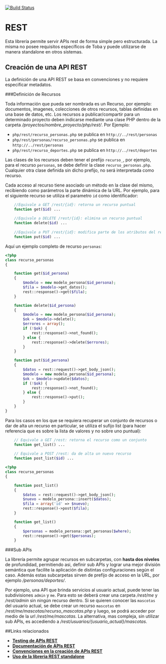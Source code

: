 
[![Build Status](https://travis-ci.org/SIU-Toba/rest.svg?branch=master)](https://travis-ci.org/SIU-Toba/rest)

# REST

Esta librería permite servir APIs rest de forma simple pero estructurada. La misma no posee requisitos específicos de Toba y puede utilizarse de manera standalone en otros sistemas.

## Creación de una API REST

La definición de una API REST se basa en convenciones y no requiere especificar metadatos.

###Definición de Recursos

Toda información que pueda ser nombrada es un Recurso, por ejemplo: documentos, imagenes, colecciones de otros recursos, tablas definidas en una base de datos, etc.
Los recursos a publicar/compartir para un determinado proyecto deben indicarse mediante una clase PHP dentro de la carpeta _/proyectos/nombre_proyecto/php/rest/_. Por Ejemplo:

* `php/rest/recurso_personas.php` se publica en  `http://../rest/personas`
* `php/rest/personas/recurso_personas.php` se publica en `http://../rest/personas`
* `php/rest/recurso_deportes.php` se publica en `http://../rest/deportes`

Las clases de los recursos deben tener el prefijo `recurso_`, por ejemplo, para el recurso `personas`, se debe definir la clase `recurso_personas.php`. Cualquier otra clase definida sin dicho prefijo, no será interpretada como recurso.

Cada acceso al recurso tiene asociado un método en la clase del mismo, recibiendo como parámetros la parte dinámica de la URL. Por ejemplo, para el siguiente recurso se utiliza el parametro `id` como identificador:
```  php
    //Equivale a GET /rest/{id}: retorna un recurso puntual
    function get($id) ...
    
    //Equivale a DELETE /rest/{id}: elimina un recurso puntual
    function delete($id) ...
    
    //Equivale a PUT /rest/{id}: modifica parte de los atributos del recuso 
    function put($id) ...    
```    

Aquí un ejemplo completo de recurso `personas`:

``` php
<?php
class recurso_personas
{

    function get($id_persona)
    {
        $modelo = new modelo_persona($id_persona);
        $fila = $modelo->get_datos();
        rest::response()->get($fila);        
    }

    function delete($id_persona)
    {
        $modelo = new modelo_persona($id_persona);
        $ok = $modelo->delete();
        $errores = array();
        if (!$ok) {
            rest::response()->not_found();
        } else {
            rest::response()->delete($errores);
        }
    }

    function put($id_persona)
    {
        $datos = rest::request()->get_body_json();
        $modelo = new modelo_persona($id_persona);
        $ok = $modelo->update($datos);
        if (!$ok) {
            rest::response()->not_found();
        } else {
            rest::response()->put();
        }
    }
}
```
Para los casos en los que se requiera recuperar un conjunto de recursos o dar de alta un recurso en particular, se utiliza el sufijo list (para hacer referencia que es sobre la lista de valores y no sobre uno puntual):

``` php
    // Equivale a GET /rest: retorna el recurso como un conjunto
    function get_list() ...
    
    // Equivale a POST /rest: da de alta un nuevo recurso
    function post_list($id) ...
```

``` php
<?php
class recurso_personas
{

    function post_list()
    {
        $datos = rest::request()->get_body_json();
        $nuevo = modelo_persona::insert($datos);
        $fila = array('id' => $nuevo);
        rest::response()->post($fila);
    }

    function get_list()
    {
        $personas = modelo_persona::get_personas($where);
        rest::response()->get($personas);
    }
```
###Sub APIs

La librería permite agrupar recursos en subcarpetas, con **hasta dos niveles** de profundidad, permitiendo asi, definir sub APIs y lograr una mejor división semántica que facilite la aplicación de distintas configuraciones según el caso. Además estas subcarpetas sirven de prefijo de acceso en la URL, por ejemplo _/personas/deportes/_. 

Por ejemplo, una API que brinda servicios al usuario actual, puede tener las subdivisiones `admin` y `me`. Para esto se deberá crear una carpeta _/rest/me_ y _/rest/admin_ sin ningún recurso dentro. Si se quieren conocer las `mascotas` del usuario actual, se debe crear un recurso `mascotas` en _/rest/me/mascotas/recurso_mascotas.php_ y luego, se podrá acceder por medio de la url _/rest/me/mascotas_. La alternativa, mas compleja, sin utilizar sub APIs, es accediendo a _/rest/usuarios/{usuario_actual}/mascotas_.

##Links relacionados
* [**Testing de APIs REST**](https://github.com/SIU-Toba/rest/wiki/Testing)
* [**Documentación de APIs REST**](https://github.com/SIU-Toba/rest/wiki/Documentación)
* [**Convenciones en la creación de APIs REST**](https://github.com/SIU-Toba/rest/wiki/Convenciones)
* [**Uso de la libreria REST standalone**](https://github.com/SIU-Toba/rest/wiki/Uso-standalone)

